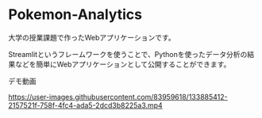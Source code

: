 # Pokemon-Analytics
大学の授業課題で作ったWebアプリケーションです。  


Streamlitというフレームワークを使うことで、Pythonを使ったデータ分析の結果などを簡単にWebアプリケーションとして公開することができます。  

デモ動画


https://user-images.githubusercontent.com/83959618/133885412-2157521f-758f-4fc4-ada5-2dcd3b8225a3.mp4

